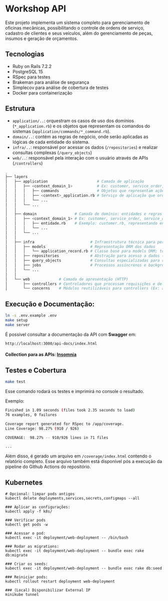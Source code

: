 # Workshop API

Este projeto implementa um sistema completo para gerenciamento de oficinas mecânicas, possibilitando o controle de ordens de serviço, cadastro de clientes e seus veículos, além do gerenciamento de peças, insumos e geração de orçamentos.

## Tecnologias
- Ruby on Rails 7.2.2
- PostgreSQL 15
- RSpec para testes
- Brakeman para análise de segurança
- Simplecov para análise de cobertura de testes
- Docker para containerização

## Estrutura

- `application/..`: orquestram os casos de uso dos domínios (`*_application.rb`) e os objetos que representam os comandos do sistemas (`application/commands/*_command.rb`).
- `domain/..`: contém as regras de negócio, onde serão aplicadas as lógicas de cada entidade do sistema.
- `infra/..`: responsável por acessar os dados (`/repositories`) e realizar consultas complexas (`/query_objects`)
- `web/..`: responsável pela interação com o usuário através de APIs (`/controllers`)

```bash
.
├── layers
│   ├── application                      # Camada de aplicação
│   │   ├── <context_domain_1>           # Ex: customer, service_order, service_order_item
│   │   │   ├── commands                 # Objetos que representam ações ou operações do sistema (ex: CreateCustomerCommand)
│   │   │   ├── <context>_application.rb # Serviço de aplicação que orquestra casos de uso do domínio
│   │   │   └── ...
│   │   └── ...
│   │
│   ├── domain                 # Camada de domínio: entidades e regras de negócio
│   │   ├── <context_domain_1> # Ex: customer, service_order, service_order_item
│   │   │   ├── entidade.rb    # Exemplo: customer.rb, representando entidade com lógica e regra de negócio
│   │   │   └── ...
│   │   └── ...
│   │
│   ├── infra                         # Infraestrutura técnica para persistência, filas, jobs etc.
│   │   ├── models                    # Representação ORM dos dados
│   │   │   └── application_record.rb # Classe base para models ORM; todos os models herdam dela
│   │   ├── repositories              # Abstração para acesso a dados (ex: CustomerRepository)
│   │   ├── query_objects             # Consultas especializadas para recuperar dados complexos
│   │   ├── jobs                      # Processos assíncronos e background jobs
│   │   └── ...
│   │
│   └── web             # Camada de apresentação (HTTP)
│       ├── controllers # Controladores que processam requisições e delegam para application
│       └── concerns    # Módulos reutilizáveis para controllers (Ex: autenticação)
```

## Execução e Documentação:
```bash
ln -s .env.example .env
make setup
make server
```
É possível consultar a documentação da API com **Swagger** em:
```
http://localhost:3000/api-docs/index.html
```

#### **Collection para as APIs**: [Insomnia](docs/collection.yaml)

## Testes e Cobertura
```bash
make test
```

Esse comando rodará os testes e imprimirá no console o resultado.

Exemplo:
```bash
Finished in 1.09 seconds (files took 2.35 seconds to load)
76 examples, 0 failures

Coverage report generated for RSpec to /app/coverage.
Line Coverage: 98.27% (910 / 926)

COVERAGE:  98.27% -- 910/926 lines in 71 files

...
```

Além disso, é gerado um arquivo em `/coverage/index.html` contendo o relatório completo. Esse arquivo também está disponível pós a execução da pipeline do Github Actions do repositório.

## Kubernetes
```shell
# Opcional: limpar pods antigos
kubectl delete deployments,services,secrets,configmaps --all

### Aplicar as configurações:
kubectl apply -f k8s/

### Verificar pods
kubectl get pods -w

### Acessar o pod:
kubectl exec -it deployment/web-deployment -- /bin/bash

### Rodar as migrations:
kubectl exec -it deployment/web-deployment -- bundle exec rake db:migrate

### Criar os seeds:
kubectl exec -it deployment/web-deployment -- bundle exec rake db:seed

### Reiniciar pods:
kubectl rollout restart deployment web-deployment

### (Local) Disponibilizar External IP
minikube tunnel
```
